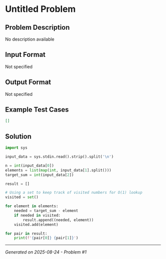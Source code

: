 # Untitled Problem

## Problem Description
No description available

## Input Format
Not specified

## Output Format
Not specified

## Example Test Cases
```json
[]
```

## Solution
```python
import sys

input_data = sys.stdin.read().strip().split('\n')

n = int(input_data[0])
elements = list(map(int, input_data[1].split()))
target_sum = int(input_data[2])

result = []

# Using a set to keep track of visited numbers for O(1) lookup
visited = set()

for element in elements:
    needed = target_sum - element
    if needed in visited:
        result.append((needed, element))
    visited.add(element)

for pair in result:
    print(f'{pair[0]} {pair[1]}')
```

---
*Generated on 2025-08-24 - Problem #1*